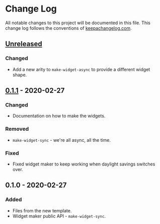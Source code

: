 # Change Log
All notable changes to this project will be documented in this file. This change log follows the conventions of [keepachangelog.com](http://keepachangelog.com/).

## [Unreleased]
### Changed
- Add a new arity to `make-widget-async` to provide a different widget shape.

## [0.1.1] - 2020-02-27
### Changed
- Documentation on how to make the widgets.

### Removed
- `make-widget-sync` - we're all async, all the time.

### Fixed
- Fixed widget maker to keep working when daylight savings switches over.

## 0.1.0 - 2020-02-27
### Added
- Files from the new template.
- Widget maker public API - `make-widget-sync`.

[Unreleased]: https://github.com/your-name/embedded_code/compare/0.1.1...HEAD
[0.1.1]: https://github.com/your-name/embedded_code/compare/0.1.0...0.1.1
